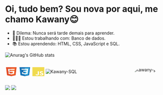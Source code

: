 # Oi, tudo bem? Sou nova por aqui, me chamo Kawany😊

- 🦋 Dilema: Nunca será tarde demais para aprender. 
- 👩🏽‍💻 Estou trabalhando com: Banco de dados.
- 📚 Estou aprendendo: HTML, CSS, JavaScript e SQL.


![Anurag's GitHub stats](https://github-readme-stats.vercel.app/api?username=kafrol12&hide=contribs,prs&show_icons=true&theme=radical)

  <div style="display: inline_block"><br>
 <img align="center" alt="Kawany-HTML" height="30" width="40" src="https://raw.githubusercontent.com/devicons/devicon/master/icons/html5/html5-original.svg">
   <img align="center" alt="Kawany-CSS" height="30" width="40" src="https://raw.githubusercontent.com/devicons/devicon/master/icons/css3/css3-original.svg">
  <img align="center" alt="Kawany-Js" height="30" width="40" src="https://raw.githubusercontent.com/devicons/devicon/master/icons/javascript/javascript-plain.svg">
  <img align="center" alt="Kawany-SQL" height="30" width="40" 
src="https://cdn.jsdelivr.net/gh/devicons/devicon/icons/mysql/mysql-original.svg">
  <img align="right" alt="Kawany-pic" height="150" style="border-radius:50px;" src="https://media.discordapp.net/attachments/1106753181603606599/1106753345198227467/perfil_github.png?width=421&height=421">
</div>


##
 
<div> 
  <a href = "mailto:kawany.frandeol@gmail.com"><img src="https://img.shields.io/badge/-Gmail-%23333?style=for-the-badge&logo=gmail&logoColor=white" target="_blank"></a>
  <a href="https://www.linkedin.com/in/kawany-f" target="_blank"><img src="https://img.shields.io/badge/-LinkedIn-%230077B5?style=for-the-badge&logo=linkedin&logoColor=white" target="_blank"></a>   
</div>
